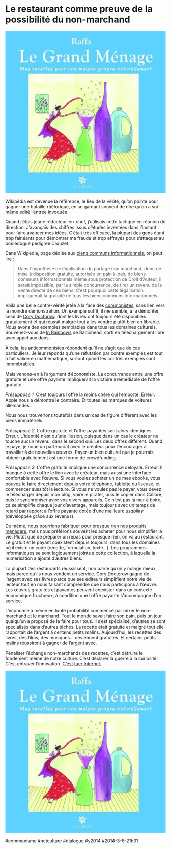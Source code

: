 # Le restaurant comme preuve de la possibilité du non-marchand

![](_i/raffa-livre-le-grand-menage.webp)

Wikipédia est devenue la référence, le lieu de la vérité, qu’on pointe pour gagner une bataille rhétorique, en se gardant souvent de dire qu’on a soi-même édité l’entrée invoquée.

Quand j’étais jeune rédacteur-en-chef, j’utilisais cette tactique en réunion de direction. J’avançais des chiffres issus d’études inventées dans l’instant pour faire avancer mes idées. C’était très efficace, la plupart des gens étant trop fainéants pour démontrer ma fraude et trop effrayés pour s’attaquer au bouledogue pedigree Crouzet.

Dans Wikipedia, page dédiée aux [biens communs informationnels](http://fr.wikipedia.org/wiki/Biens_communs_informationnels), on peut lire : 

> Dans l’hypothèse de légalisation du partage non marchand, donc de mise à disposition gratuite, autorisée en pair-à-pair, de biens communs informationnels même sous protection de Droit d’Auteur, il serait impossible, par la simple concurrence, de tirer un revenu de la vente directe de ces biens. C’est pourquoi cette légalisation impliquerait la gratuité de tous les biens communs informationnels.

Voilà une belle contre-vérité jetée à la face des [commonistes](#commonisme), sans lien vers la moindre démonstration. Un exemple suffit, il me semble, à la démonter, celui de [Cory Doctorow](http://craphound.com/), dont les livres ont toujours été disponibles gratuitement et qui réussit malgré tout à les vendre plutôt bien en librairie. Nous avons des exemples semblables dans tous les domaines culturels. Souvenez-vous de [In Rainbows](http://fr.wikipedia.org/wiki/In_Rainbows) de Radiohead, sorti en téléchargement libre avec appel aux dons.

À cela, les anticommonistes répondent qu’il ne s’agit que de cas particuliers. Je leur réponds qu’une réfutation par contre exemples est tout à fait valide en mathématique, surtout quand les contres exemples sont innombrables.

Mais venons-en à l’argument d’économiste. La concurrence entre une offre gratuite et une offre payante impliquerait la victoire irrémédiable de l’offre gratuite.

*Présupposé 1.* C’est toujours l’offre la moins chère qui l’emporte. Erreur. Apple nous a démontré le contraire. Et toutes les marques de voitures allemandes.

Nous nous trouverions toutefois dans un cas de figure différent avec les biens immatériels.

*Présupposé 2.* L’offre gratuite et l’offre payantes sont alors identiques. Erreur. L’identité n’est qu’une illusion, puisque dans un cas le créateur ne touche aucun revenu, dans le second oui. Les deux offres diffèrent. Quand je paye, je noue un partenariat avec le créateur pour l’encourager à travailler à de nouvelles œuvres. Payer un bien culturel que je pourrais obtenir gratuitement est une forme de crowdfunding.

*Présupposé 3.* L’offre gratuite implique une concurrence déloyale. Erreur. Il manque à cette offre le lien avec le créateur, mais aussi une interface confortable avec l’œuvre. Si vous voulez acheter un de mes ebooks, vous pouvez le faire directement depuis votre téléphone, tablette ou liseuse, et commencer aussitôt la lecture. Si vous ne voulez pas le payer, vous devez le télécharger depuis mon blog, voire le pirater, puis le copier dans Calibre, puis le synchroniser avec vos divers appareils. Ce n’est pas la mer à boire, ça se simplifie chaque jour d’avantage, mais toujours avec un temps de retard par rapport à l’offre payante dotée d’une meilleure *usability* (développée grâce aux revenus).

De même, [nous pourrions fabriquer pour presque rien nos produits ménagers](http://raffa.grandmenage.info/post/2008/12/15/TAAADAAAAAMMMM-bis-Le-Grand-Menage-le-livre), mais nous préférons souvent les acheter pour nous simplifier la vie. Plutôt que de préparer un repas pour presque rien, on va au restaurant. Le gratuit et le payant coexistent depuis toujours, dans tous les domaines où il existe un code (recette, formulation, texte…). Les programmes informatiques se sont logiquement joints à cette collection, à laquelle la numérisation a ajouté d’autres biens.

La plupart des restaurants réussissent, non parce qu’on y mange mieux, mais parce qu’ils nous vendent un service. Cory Doctorow gagne de l’argent avec ses livres parce que ses éditeurs simplifient notre vie de lecteur tout en nous faisant comprendre que nous participons à l’œuvre. Les œuvres gratuites et payantes peuvent coexister dans un contexte économique fructueux, à condition que l’offre payante s’accompagne d’un service.

L’économie a même en toute probabilité commencé par mixer le non-marchand et le marchand. Tout le monde savait faire son pain, puis un jour quelqu’un a proposé de le faire pour tous. Il s’est spécialisé, d’autres se sont spécialisés dans d’autres tâches. La recette était gratuite et malgré tout elle rapportait de l’argent à certains petits malins. Aujourd’hui, les recettes des livres, des films, des musiques… deviennent gratuites. Et certains petits malins réussiront à gagner de l’argent avec.

Pénaliser l’échange non-marchands des recettes, c’est détruire le fondement même de notre culture. C’est déclarer la guerre à la curiosité. C’est entraver l’innovation. [C’est tuer Internet.](http://scinfolex.com/2014/03/08/le-contrecoup-le-plus-negatif-de-la-guerre-au-partage-et-son-veritable-objectif/)

[![Raffa, Le grand ménage](_i/raffa-livre-le-grand-menage.webp)](http://raffa.grandmenage.info/post/2008/12/15/TAAADAAAAAMMMM-bis-Le-Grand-Menage-le-livre)



#commonisme #netculture #dialogue #y2014 #2014-3-8-21h31
